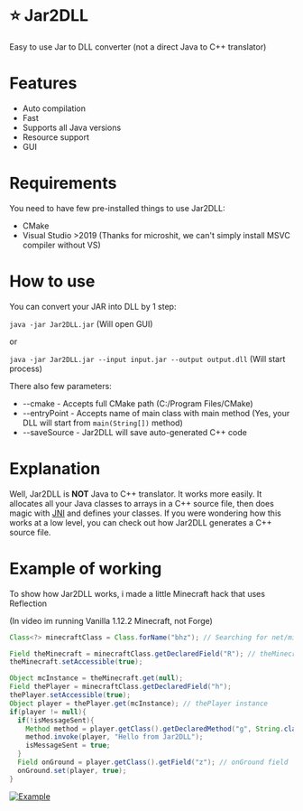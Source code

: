 # ⭐ Jar2DLL
Easy to use Jar to DLL converter (not a direct Java to C++ translator)
<br>
# Features
 - Auto compilation
 - Fast
 - Supports all Java versions
 - Resource support
 - GUI
# Requirements
You need to have few pre-installed things to use Jar2DLL:
 - CMake
 - Visual Studio >2019 (Thanks for microshit, we can't simply install MSVC compiler without VS)
 # How to use
 You can convert your JAR into DLL by 1 step:
 
 ```java -jar Jar2DLL.jar``` (Will open GUI)
 
 or
 
 ```java -jar Jar2DLL.jar --input input.jar --output output.dll``` (Will start process)
 
 There also few parameters:
  - --cmake - Accepts full CMake path (C:/Program Files/CMake)
  - --entryPoint - Accepts name of main class with main method (Yes, your DLL will start from `main(String[])` method)
  - --saveSource - Jar2DLL will save auto-generated C++ code
  
# Explanation
Well, Jar2DLL is **NOT** Java to C++ translator. It works more easily.
It allocates all your Java classes to arrays in a C++ source file, then does magic with [JNI](https://docs.oracle.com/javase/7/docs/technotes/guides/jni/spec/jniTOC.html) and defines your classes. 
If you were wondering how this works at a low level, you can check out how Jar2DLL generates a C++ source file.

# Example of working
To show how Jar2DLL works, i made a little Minecraft hack that uses Reflection

(In video im running Vanilla 1.12.2 Minecraft, not Forge)

```java
Class<?> minecraftClass = Class.forName("bhz"); // Searching for net/minecraft/client/Minecraft class

Field theMinecraft = minecraftClass.getDeclaredField("R"); // theMinecraft field
theMinecraft.setAccessible(true);

Object mcInstance = theMinecraft.get(null);
Field thePlayer = minecraftClass.getDeclaredField("h");
thePlayer.setAccessible(true);
Object player = thePlayer.get(mcInstance); // thePlayer instance
if(player != null){
  if(!isMessageSent){
    Method method = player.getClass().getDeclaredMethod("g", String.class);
    method.invoke(player, "Hello from Jar2DLL");
    isMessageSent = true;
  }
  Field onGround = player.getClass().getField("z"); // onGround field
  onGround.set(player, true);
}
```

[![Example](https://yt-embed.herokuapp.com/embed?v=Np5UBqoP2yY)](https://www.youtube.com/watch?v=Np5UBqoP2yY "Example")
